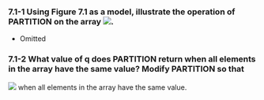 
### 7.1-1 Using Figure 7.1 as a model, illustrate the operation of PARTITION on the array ![](http://latex.codecogs.com/gif.latex?A\;=\;<13,19,9,5,12,8,7,4,21,2,6,11>).
- Omitted

### 7.1-2  What value of q does PARTITION return when all elements in the array  have the same value? Modify PARTITION so that 
![](http://latex.codecogs.com/gif.latex?pq\;=\;\left\lfloor\frac{\left(p+r\right)}{2}\right\rfloor)
when all elements in the array  have the same value.